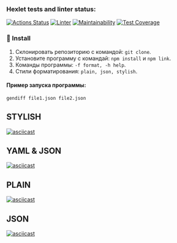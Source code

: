### Hexlet tests and linter status:
[![Actions Status](https://github.com/korpeev/frontend-project-lvl2/workflows/hexlet-check/badge.svg)](https://github.com/korpeev/frontend-project-lvl2/actions)
[![Linter](https://github.com/korpeev/frontend-project-lvl2/actions/workflows/linter.yaml/badge.svg)](https://github.com/korpeev/frontend-project-lvl2/actions/workflows/linter.yaml)
[![Maintainability](https://api.codeclimate.com/v1/badges/5adb3d685447457c8fc9/maintainability)](https://codeclimate.com/github/korpeev/frontend-project-lvl2/maintainability)
[![Test Coverage](https://api.codeclimate.com/v1/badges/5adb3d685447457c8fc9/test_coverage)](https://codeclimate.com/github/korpeev/frontend-project-lvl2/test_coverage)

### :wrench: Install
 1.  Склонировать репозиторию с командой: `git clone`.
 2.  Установите программу с командай: `npm install` и `npm link`.
 3.  Команды программы: `-f format, -h help`.
 4.  Стили форматирования: `plain, json, stylish`.
#### Пример запуска программы:
```
gendiff file1.json file2.json
```
## STYLISH
[![asciicast](https://asciinema.org/a/CdKEpxtg7edFmWl4PfZqnPFqU.svg)](https://asciinema.org/a/CdKEpxtg7edFmWl4PfZqnPFqU)
## YAML & JSON
[![asciicast](https://asciinema.org/a/UxPZ3mL8Ir37xoJ11DveN0u2t.svg)](https://asciinema.org/a/UxPZ3mL8Ir37xoJ11DveN0u2t)

## PLAIN 
[![asciicast](https://asciinema.org/a/lpkuEEkB2GpJ9BV8YOl3XJec7.svg)](https://asciinema.org/a/lpkuEEkB2GpJ9BV8YOl3XJec7)

## JSON
[![asciicast](https://asciinema.org/a/M3r35jLhHeWr7OM2L8Gt1nLxa.svg)](https://asciinema.org/a/M3r35jLhHeWr7OM2L8Gt1nLxa)
